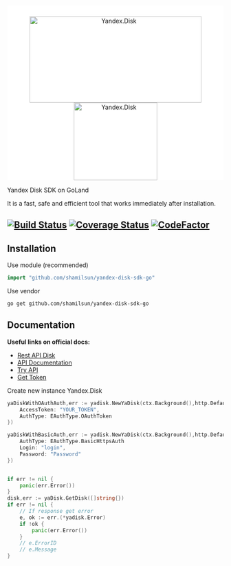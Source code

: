 <p style="background: white; padding: 25px 0px 0px 0px" align="center">
    <a href="https://disk.yandex.com/" target="_blank" rel="noopener">
        <img src="https://yastatic.net/s3/auth2/_/logo-red_en.1d255bcb.svg" alt="Yandex.Disk" width="400" height="200"/> 
    </a>
     <a href="https://disk.yandex.com/" target="_blank" rel="noopener">
            <img src="https://golang.org/doc/gopher/run.png" alt="Yandex.Disk" width="194" height="180"/> 
    </a>
</p>

Yandex Disk SDK on GoLand

It is a fast, safe and efficient tool that works immediately after installation.

[![Build Status](https://travis-ci.com/nikitaksv/yandex-disk-sdk-go.svg?branch=master)](https://travis-ci.com/nikitaksv/yandex-disk-sdk-go)
[![Coverage Status](https://coveralls.io/repos/github/nikitaksv/yandex-disk-sdk-go/badge.svg)](https://coveralls.io/github/nikitaksv/yandex-disk-sdk-go)
[![CodeFactor](https://www.codefactor.io/repository/github/nikitaksv/yandex-disk-sdk-go/badge)](https://www.codefactor.io/repository/github/nikitaksv/yandex-disk-sdk-go)
-

Installation
------------

Use module (recommended)
```go
import "github.com/shamilsun/yandex-disk-sdk-go"
```

Use vendor
```sh
go get github.com/shamilsun/yandex-disk-sdk-go
```

Documentation
-------------

**Useful links on official docs:**

* [Rest API Disk](https://tech.yandex.com/disk/rest/)
* [API Documentation](https://tech.yandex.com/disk/api/concepts/about-docpage/)
* [Try API](https://tech.yandex.com/disk/poligon/)
* [Get Token](https://tech.yandex.com/oauth/) 


Create new instance Yandex.Disk

```go
yaDiskWithOAuthAuth,err := yadisk.NewYaDisk(ctx.Background(),http.DefaultClient, &yadisk.Token{
    AccessToken: "YOUR_TOKEN",
	AuthType: EAuthType.OAuthToken
})

yaDiskWithBasicAuth,err := yadisk.NewYaDisk(ctx.Background(),http.DefaultClient, &yadisk.Token{
	AuthType: EAuthType.BasicHttpsAuth
    Login: "login",
    Password: "Password"
})


if err != nil {
    panic(err.Error())
}
disk,err := yaDisk.GetDisk([]string{})
if err != nil {
    // If response get error
    e, ok := err.(*yadisk.Error)
    if !ok {
        panic(err.Error())
    }
    // e.ErrorID
    // e.Message
}
```
